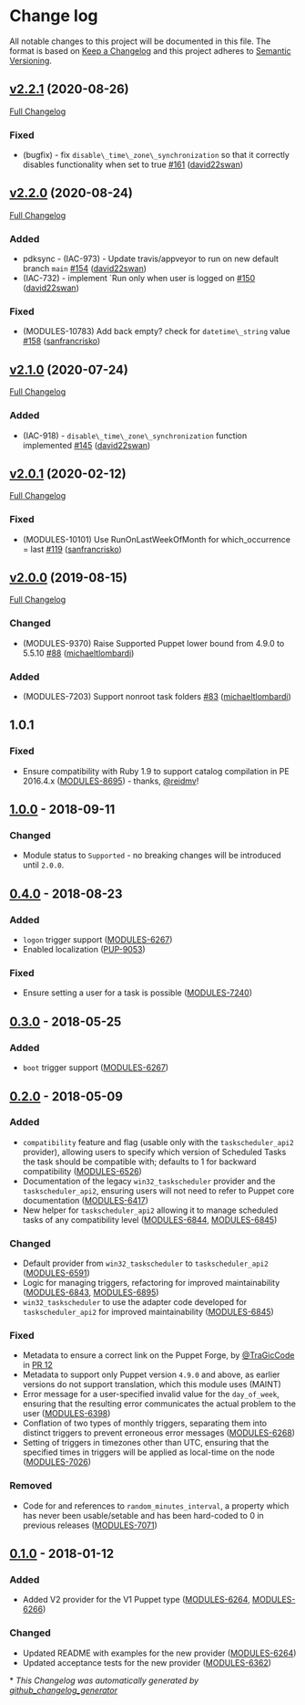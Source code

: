 # Change log

All notable changes to this project will be documented in this file. The format is based on [Keep a Changelog](http://keepachangelog.com/en/1.0.0/) and this project adheres to [Semantic Versioning](http://semver.org).

## [v2.2.1](https://github.com/puppetlabs/puppetlabs-scheduled_task/tree/v2.2.0) (2020-08-26)

[Full Changelog](https://github.com/puppetlabs/puppetlabs-scheduled_task/compare/v2.2.0...v2.2.0)

### Fixed

- \(bugfix\) - fix `disable\_time\_zone\_synchronization` so that it correctly disables functionality when set to true [\#161](https://github.com/puppetlabs/puppetlabs-scheduled_task/pull/161) ([david22swan](https://github.com/david22swan))

## [v2.2.0](https://github.com/puppetlabs/puppetlabs-scheduled_task/tree/v2.2.0) (2020-08-24)

[Full Changelog](https://github.com/puppetlabs/puppetlabs-scheduled_task/compare/v2.1.0...v2.2.0)

### Added

- pdksync - \(IAC-973\) - Update travis/appveyor to run on new default branch `main` [\#154](https://github.com/puppetlabs/puppetlabs-scheduled_task/pull/154) ([david22swan](https://github.com/david22swan))
- \(IAC-732\) - implement `Run only when user is logged on [\#150](https://github.com/puppetlabs/puppetlabs-scheduled_task/pull/150) ([david22swan](https://github.com/david22swan))

### Fixed

- \(MODULES-10783\) Add back empty? check for `datetime\_string` value [\#158](https://github.com/puppetlabs/puppetlabs-scheduled_task/pull/158) ([sanfrancrisko](https://github.com/sanfrancrisko))

## [v2.1.0](https://github.com/puppetlabs/puppetlabs-scheduled_task/tree/v2.1.0) (2020-07-24)

[Full Changelog](https://github.com/puppetlabs/puppetlabs-scheduled_task/compare/v2.0.1...v2.1.0)

### Added

- \(IAC-918\) - `disable\_time\_zone\_synchronization` function implemented [\#145](https://github.com/puppetlabs/puppetlabs-scheduled_task/pull/145) ([david22swan](https://github.com/david22swan))

## [v2.0.1](https://github.com/puppetlabs/puppetlabs-scheduled_task/tree/v2.0.1) (2020-02-12)

[Full Changelog](https://github.com/puppetlabs/puppetlabs-scheduled_task/compare/v2.0.0...v2.0.1)

### Fixed

- \(MODULES-10101\) Use RunOnLastWeekOfMonth for which\_occurrence = last [\#119](https://github.com/puppetlabs/puppetlabs-scheduled_task/pull/119) ([sanfrancrisko](https://github.com/sanfrancrisko))

## [v2.0.0](https://github.com/puppetlabs/puppetlabs-scheduled_task/tree/v2.0.0) (2019-08-15)

[Full Changelog](https://github.com/puppetlabs/puppetlabs-scheduled_task/compare/1.0.1...v2.0.0)

### Changed

- \(MODULES-9370\) Raise Supported Puppet lower bound from 4.9.0 to 5.5.10 [\#88](https://github.com/puppetlabs/puppetlabs-scheduled_task/pull/88) ([michaeltlombardi](https://github.com/michaeltlombardi))

### Added

- \(MODULES-7203\) Support nonroot task folders [\#83](https://github.com/puppetlabs/puppetlabs-scheduled_task/pull/83) ([michaeltlombardi](https://github.com/michaeltlombardi))

## 1.0.1

### Fixed

- Ensure compatibility with Ruby 1.9 to support catalog compilation in PE 2016.4.x ([MODULES-8695](https://tickets.puppetlabs.com/browse/MODULES-8695)) - thanks, [@reidmv](https://github.com/reidmv)!

## [1.0.0] - 2018-09-11

### Changed

- Module status to `Supported` - no breaking changes will be introduced until `2.0.0`.

## [0.4.0] - 2018-08-23

### Added

- `logon` trigger support ([MODULES-6267](https://tickets.puppetlabs.com/browse/MODULES-7129))
- Enabled localization ([PUP-9053](https://tickets.puppetlabs.com/browse/PUP-9053))

### Fixed

- Ensure setting a user for a task is possible ([MODULES-7240](https://tickets.puppetlabs.com/browse/MODULES-7240))

## [0.3.0] - 2018-05-25

### Added

- `boot` trigger support ([MODULES-6267](https://tickets.puppetlabs.com/browse/MODULES-6267))

## [0.2.0] - 2018-05-09

### Added

- `compatibility` feature and flag (usable only with the `taskscheduler_api2` provider), allowing users to specify which version of Scheduled Tasks the task should be compatible with; defaults to 1 for backward compatibility ([MODULES-6526](https://tickets.puppetlabs.com/browse/MODULES-6526))
- Documentation of the legacy `win32_taskscheduler` provider and the `taskscheduler_api2`, ensuring users will not need to refer to Puppet core documentation ([MODULES-6417](https://tickets.puppetlabs.com/browse/MODULES-6417))
- New helper for `taskscheduler_api2` allowing it to manage scheduled tasks of any compatibility level ([MODULES-6844](https://tickets.puppetlabs.com/browse/MODULES-6844), [MODULES-6845](https://tickets.puppetlabs.com/browse/MODULES-6845))

### Changed

- Default provider from `win32_taskscheduler` to `taskscheduler_api2` ([MODULES-6591](https://tickets.puppetlabs.com/browse/MODULES-6591))
- Logic for managing triggers, refactoring for improved maintainability ([MODULES-6843](https://tickets.puppetlabs.com/browse/MODULES-6843), [MODULES-6895](https://tickets.puppetlabs.com/browse/MODULES-6895))
- `win32_taskscheduler` to use the adapter code developed for `taskscheduler_api2` for improved maintainability ([MODULES-6845](https://tickets.puppetlabs.com/browse/MODULES-6845))

### Fixed

- Metadata to ensure a correct link on the Puppet Forge, by [@TraGicCode](https://github.com/TraGicCode) in [PR 12](https://github.com/puppetlabs/puppetlabs-scheduled_task/pull/12)
- Metadata to support only Puppet version `4.9.0` and above, as earlier versions do not support translation, which this module uses (MAINT)
- Error message for a user-specified invalid value for the `day_of_week`, ensuring that the resulting error communicates the actual problem to the user ([MODULES-6398](https://tickets.puppetlabs.com/browse/MODULES-6398))
- Conflation of two types of monthly triggers, separating them into distinct triggers to prevent erroneous error messages ([MODULES-6268](https://tickets.puppetlabs.com/browse/MODULES-6268))
- Setting of triggers in timezones other than UTC, ensuring that the specified times in triggers will be applied as local-time on the node ([MODULES-7026](https://tickets.puppetlabs.com/browse/MODULES-7026))

### Removed

- Code for and references to `random_minutes_interval`, a property which has never been usable/setable and has been hard-coded to 0 in previous releases ([MODULES-7071](https://tickets.puppetlabs.com/browse/MODULES-7071))

## [0.1.0] - 2018-01-12

### Added

- Added V2 provider for the V1 Puppet type ([MODULES-6264](https://tickets.puppetlabs.com/browse/MODULES-6264), [MODULES-6266](https://tickets.puppetlabs.com/browse/MODULES-6266))

### Changed

- Updated README with examples for the new provider ([MODULES-6264](https://tickets.puppetlabs.com/browse/MODULES-6264))
- Updated acceptance tests for the new provider ([MODULES-6362](https://tickets.puppetlabs.com/browse/MODULES-6362))

[1.0.1]: https://github.com/puppetlabs/puppetlabs-scheduled_task/compare/1.0.0...1.0.1
[1.0.0]: https://github.com/puppetlabs/puppetlabs-scheduled_task/compare/0.4.0...1.0.0
[0.4.0]: https://github.com/puppetlabs/puppetlabs-scheduled_task/compare/0.3.0...0.4.0
[0.3.0]: https://github.com/puppetlabs/puppetlabs-scheduled_task/compare/0.2.0...0.3.0
[0.2.0]: https://github.com/puppetlabs/puppetlabs-scheduled_task/compare/0.1.0...0.2.0
[0.1.0]: https://github.com/puppetlabs/puppetlabs-scheduled_task/compare/10cb19e08bc6b198e25a633aec5ce4157ae4d283...0.1.0


\* *This Changelog was automatically generated by [github_changelog_generator](https://github.com/skywinder/Github-Changelog-Generator)*
